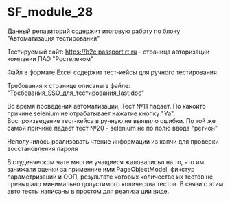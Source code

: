 # SF_module_28
Данный репазиторий содержит итоговую работу по блоку "Автоматизация тестирования"

Тестируемый сайт: https://b2c.passport.rt.ru - страница авторизации компании ПАО "Ростелеком"

Файл в формате Excel содержит тест-кейсы для ручного тестирования. 

Требования к странице описаны в файле: "Требования_SSO_для_тестирования_last.doc"

Во время проведения автоматизации, Тест №11 падает. По какойто причине selenium не отрабатывает нажатие кнопку "Ya". Воспроизведение тест-кейса в ручную не выявило ошибки. По той же самой причине падает тест №20 - selenium не по полю ввода "регион"

Неполучилось реализовать чтение информации из капчи для проверки восстановления пароля

В студенческом чате многие учащиеся жаловалисьл на то, что им занижали оценки за применние ими PageObjectModel, фикстур параметризации и ООП, результате которых количество их тестов не превышало минимально допустимого количества тестов. В связи с этим авто тесты написаны в простом для реализа ции виде.
